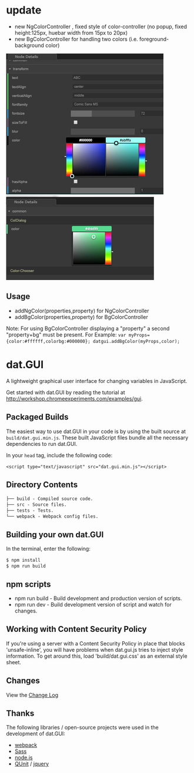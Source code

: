 # update
* new NgColorController , fixed style of color-controller (no popup, fixed height:125px, huebar width from 15px to 20px)
* new BgColorController for handling two colors (i.e. foreground-background color)

![BgColorController](screen1.jpg)
![NgColorController](screen2.jpg)

## Usage
* addNgColor(properties,property) for NgColorController
* addBgColor(properties,property) for BgColorController

Note: For using BgColorController displaying a "property" a second "property+bg" must be present. For Example: 
`var myProps={color:#ffffff,colorbg:#000000};
datgui.addBgColor(myProps,color);
`

# dat.GUI
A lightweight graphical user interface for changing variables in JavaScript. 

Get started with dat.GUI by reading the tutorial at http://workshop.chromeexperiments.com/examples/gui.



## Packaged Builds
The easiest way to use dat.GUI in your code is by using the built source at `build/dat.gui.min.js`. These built JavaScript files bundle all the necessary dependencies to run dat.GUI.

In your `head` tag, include the following code:
```
<script type="text/javascript" src="dat.gui.min.js"></script>
```

## Directory Contents

```
├── build - Compiled source code.
├── src - Source files.
├── tests - Tests.
└── webpack - Webpack config files.
```

## Building your own dat.GUI

In the terminal, enter the following:

```
$ npm install
$ npm run build
```

## npm scripts

- npm run build - Build development and production version of scripts.
- npm run dev - Build development version of script and watch for changes.


## Working with Content Security Policy
If you're using a server with a Content Security Policy in place that blocks 'unsafe-inline', you will have problems when dat.gui.js tries to inject style information. To get around this, load 'build/dat.gui.css' as an external style sheet.

## Changes
View the [Change Log](CHANGELOG.md)

## Thanks
The following libraries / open-source projects were used in the development of dat.GUI:
 * [webpack](https://webpack.github.io/)
 * [Sass](http://sass-lang.com/)
 * [node.js](http://nodejs.org/)
 * [QUnit](https://github.com/jquery/qunit) / [jquery](http://jquery.com/)
